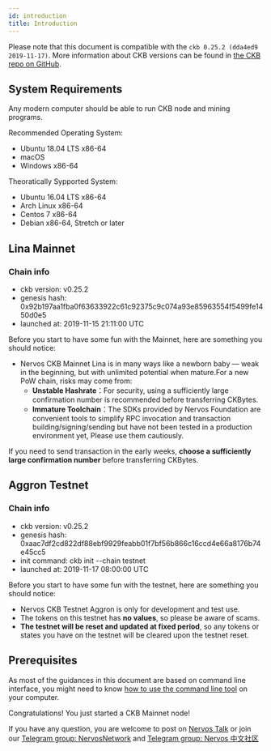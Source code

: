 ```yaml
---
id: introduction
title: Introduction
---
```


Please note that this document is compatible with the `ckb 0.25.2 (dda4ed9 2019-11-17)`. More information about CKB versions can be found in [the CKB repo on GitHub](https://github.com/nervosnetwork/ckb).

## System Requirements
Any modern computer should be able to run CKB node and mining programs.

Recommended Operating System:  
* Ubuntu 18.04 LTS x86-64
* macOS
* Windows x86-64
 
Theoratically Sypported System:
* Ubuntu 16.04 LTS x86-64
* Arch Linux x86-64
* Centos 7 x86-64
* Debian x86-64, Stretch or later

## Lina Mainnet
### Chain info
* ckb version: v0.25.2
* genesis hash: 0x92b197aa1fba0f63633922c61c92375c9c074a93e85963554f5499fe1450d0e5
* launched at: 2019-11-15 21:11:00 UTC

Before you start to have some fun with the Mainnet, here are something you should notice:
* Nervos CKB Mainnet Lina is in many ways like a newborn baby — weak in the beginning, but with unlimited potential when mature.For a new PoW chain, risks may come from:
  * **Unstable Hashrate**：For security, using a sufficiently large confirmation number is recommended before transferring CKBytes.
  * **Immature Toolchain**：The SDKs provided by Nervos Foundation are convenient tools to simplify RPC invocation and transaction building/signing/sending but have not been tested in a production environment yet, Please use them cautiously.

If you need to send transaction in the early weeks, **choose a sufficiently large confirmation number** before transferring CKBytes.

## Aggron Testnet
### Chain info
* ckb version: v0.25.2
* genesis hash: 0xaac7df2cd822df88ebf9929feabb01f7bf56b866c16ccd4e66a8176b74e45cc5
* init command: ckb init --chain testnet
* launched at: 2019-11-17 08:00:00 UTC

Before you start to have some fun with the testnet, here are something you should notice:
* Nervos CKB Testnet Aggron is only for development and test use.
* The tokens on this testnet has **no values**, so please be aware of scams.
* **The testnet will be reset and updated at fixed period**, so any tokens or states you have on the testnet will be cleared upon the testnet reset.

## Prerequisites
As most of the guidances in this document are based on command line interface, you might need to know [how to use the command line tool](https://www.google.com/search?q=learn+command+line) on your computer.

Congratulations! You just started a CKB Mainnet node!

If you have any question, you are welcome to post on [Nervos Talk](https://talk.nervos.org/) or join our [Telegram group: NervosNetwork](https://t.me/NervosNetwork) and [Telegram group: Nervos 中文社区](https://t.me/NervosNetworkcn)
